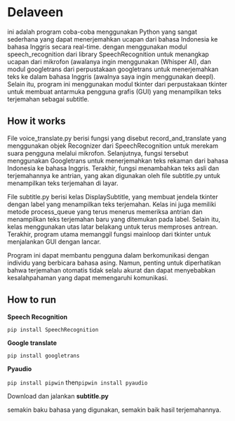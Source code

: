 # Delaveen

ini adalah program coba-coba menggunakan Python yang sangat sederhana yang dapat menerjemahkan ucapan dari bahasa Indonesia ke bahasa Inggris secara real-time. dengan menggunakan modul speech_recognition dari library SpeechRecognition untuk menangkap ucapan dari mikrofon (awalanya ingin menggunakan (Whisper AI), dan modul googletrans dari perpustakaan googletrans untuk menerjemahkan teks ke dalam bahasa Inggris (awalnya saya ingin menggunakan deepl). Selain itu, program ini menggunakan modul tkinter dari perpustakaan tkinter untuk membuat antarmuka pengguna grafis (GUI) yang menampilkan teks terjemahan sebagai subtitle.

## How it works
 
File voice_translate.py berisi fungsi yang disebut record_and_translate yang menggunakan objek Recognizer dari SpeechRecognition untuk merekam suara pengguna melalui mikrofon. Selanjutnya, fungsi tersebut menggunakan Googletrans untuk menerjemahkan teks rekaman dari bahasa Indonesia ke bahasa Inggris. Terakhir, fungsi menambahkan teks asli dan terjemahannya ke antrian, yang akan digunakan oleh file subtitle.py untuk menampilkan teks terjemahan di layar.

File subtitle.py berisi kelas DisplaySubtitle, yang membuat jendela tkinter dengan label yang menampilkan teks terjemahan. Kelas ini juga memiliki metode process_queue yang terus menerus memeriksa antrian dan menampilkan teks terjemahan baru yang ditemukan pada label. Selain itu, kelas menggunakan utas latar belakang untuk terus memproses antrean. Terakhir, program utama memanggil fungsi mainloop dari tkinter untuk menjalankan GUI dengan lancar.

Program ini dapat membantu pengguna dalam berkomunikasi dengan individu yang berbicara bahasa asing. Namun, penting untuk diperhatikan bahwa terjemahan otomatis tidak selalu akurat dan dapat menyebabkan kesalahpahaman yang dapat memengaruhi komunikasi.

## How to run 
**Speech Recognition**

```pip install SpeechRecognition```

**Google translate**

```pip install googletrans```

**Pyaudio**

```pip install pipwin``` then```pipwin install pyaudio```

Download dan jalankan **subtitle.py**

semakin baku bahasa yang digunakan, semakin baik hasil terjemahannya.

